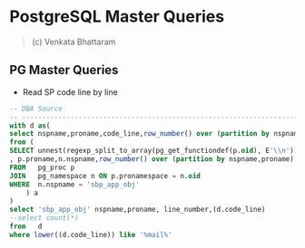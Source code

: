 # PostgreSQL Master Queries
> (c) Venkata Bhattaram

## PG Master Queries
* Read SP code line by line
```sql
-- DBA Source
-- ---------------------------------------------------------------------------------------
with d as(
select nspname,proname,code_line,row_number() over (partition by nspname,proname,seq_num) line_number
from (
SELECT unnest(regexp_split_to_array(pg_get_functiondef(p.oid), E'\\n'))  code_line
, p.proname,n.nspname,row_number() over (partition by nspname,proname) seq_num
FROM   pg_proc p
JOIN   pg_namespace n ON p.pronamespace = n.oid
WHERE  n.nspname = 'sbp_app_obj'
    ) a
)
select 'sbp_app_obj' nspname,proname, line_number,(d.code_line)
--select count(*)
from   d
where lower((d.code_line)) like '%mail%'
```


